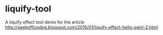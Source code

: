 # liquify-tool
A liquify effect tool demo for the article http://geekofficedog.blogspot.com/2015/01/liquify-effect-hello-swirl-2.html
